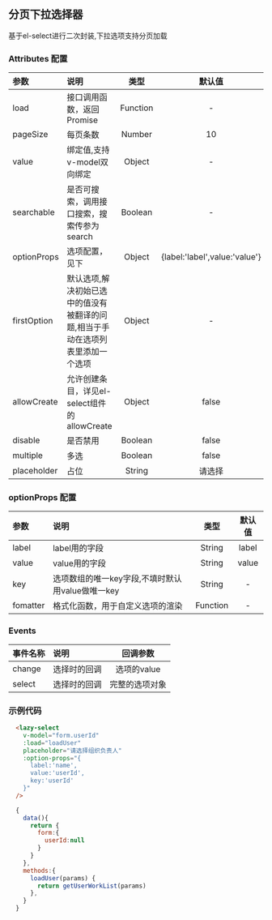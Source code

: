 ## 分页下拉选择器

基于el-select进行二次封装,下拉选项支持分页加载

### Attributes 配置


| 参数        | 说明                                                                           |   类型   |            默认值             |
| :---------- | :----------------------------------------------------------------------------- | :------: | :---------------------------: |
| load        | 接口调用函数，返回Promise                                                      | Function |               -               |
| pageSize    | 每页条数                                                                       |  Number  |              10               |
| value       | 绑定值,支持 v-model双向绑定                                                    |  Object  |               -               |
| searchable  | 是否可搜索，调用接口搜索，搜索传参为search                                     | Boolean  |               -               |
| optionProps | 选项配置，见下                                                                 |  Object  | {label:'label',value:'value'} |
| firstOption | 默认选项,解决初始已选中的值没有被翻译的问题,相当于手动在选项列表里添加一个选项 |  Object  |               -               |
| allowCreate | 允许创建条目，详见el-select组件的allowCreate                                   |  Object  |             false             |
| disable     | 是否禁用                                                                       | Boolean  |             false             |
| multiple    | 多选                                                                           | Boolean  |             false             |
| placeholder | 占位                                                                           |  String  |            请选择             |

### optionProps 配置

| 参数     | 说明                                             |   类型   | 默认值 |
| :------- | :----------------------------------------------- | :------: | :----: |
| label    | label用的字段                                    |  String  | label  |
| value    | value用的字段                                    |  String  | value  |
| key      | 选项数组的唯一key字段,不填时默认用value做唯一key |  String  |   -    |
| fomatter | 格式化函数，用于自定义选项的渲染                 | Function |   -    |

### Events 

| 事件名称 | 说明         |    回调参数    |
| :------- | :----------- | :------------: |
| change   | 选择时的回调 |  选项的value   |
| select   | 选择时的回调 | 完整的选项对象 |

### 示例代码

```html
  <lazy-select  
    v-model="form.userId"
    :load="loadUser"
    placeholder="请选择组织负责人"
    :option-props="{
      label:'name',
      value:'userId',
      key:'userId'
    }"
  />
```
```js
  {
    data(){
      return {
        form:{
          userId:null
        }
      }
    },
    methods:{
      loadUser(params) {
        return getUserWorkList(params)
      },
    }
  }
```